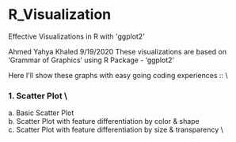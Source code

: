 # R_Visualization
Effective Visualizations in R with 'ggplot2'

Ahmed Yahya Khaled
9/19/2020
These visualizations are based on ‘Grammar of Graphics’ using R Package - ‘ggplot2’


Here I'll show these graphs with easy going coding experiences :: \

### 1. Scatter Plot \
   a. Basic Scatter Plot \
   b. Scatter Plot with feature differentiation by color & shape \
   c. Scatter Plot with feature differentiation by size & transparency \
